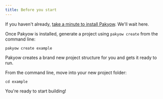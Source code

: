 ```yaml
---
title: Before you start
---
```


If you haven't already, [take a minute to install Pakyow](doc:hello/installing). We'll wait here.

Once Pakyow is installed, generate a project using `pakyow create` from the command line:

```
pakyow create example
```

Pakyow creates a brand new project structure for you and gets it ready to run.

From the command line, move into your new project folder:

```
cd example
```

You're ready to start building!
